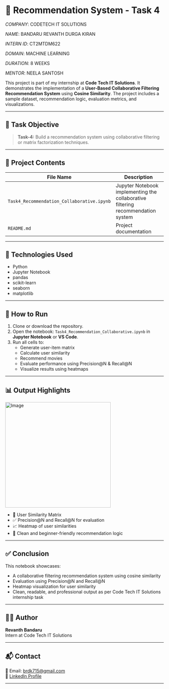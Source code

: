# 🎯 Recommendation System - Task 4

*COMPANY*: CODETECH IT SOLUTIONS

*NAME*: BANDARU REVANTH DURGA KIRAN

*INTERN ID*: CT2MTDM622

*DOMAIN*: MACHINE LEARNING

*DURATION*: 8 WEEKS

*MENTOR*: NEELA SANTOSH

This project is part of my internship at **Code Tech IT Solutions**. It demonstrates the implementation of a **User-Based Collaborative Filtering Recommendation System** using **Cosine Similarity**. The project includes a sample dataset, recommendation logic, evaluation metrics, and visualizations.

---

## 📌 Task Objective

> **Task-4:** Build a recommendation system using collaborative filtering or matrix factorization techniques.

---

## 📁 Project Contents

| File Name                               | Description |
|----------------------------------------|-------------|
| `Task4_Recommendation_Collaborative.ipynb` | Jupyter Notebook implementing the collaborative filtering recommendation system |
| `README.md`                            | Project documentation |

---

## 🧠 Technologies Used

- Python  
- Jupyter Notebook  
- pandas  
- scikit-learn  
- seaborn  
- matplotlib

---

## 🚀 How to Run

1. Clone or download the repository.
2. Open the notebook: `Task4_Recommendation_Collaborative.ipynb` in **Jupyter Notebook** or **VS Code**.
3. Run all cells to:
   - Generate user-item matrix
   - Calculate user similarity
   - Recommend movies
   - Evaluate performance using Precision@N & Recall@N
   - Visualize results using heatmaps

---

## 📊 Output Highlights

<img width="335" alt="Image" src="https://github.com/user-attachments/assets/2aabc483-b993-4c4e-8b30-d28450a9e582" />

- 📌 User Similarity Matrix  
- ✅ Precision@N and Recall@N for evaluation  
- 📈 Heatmap of user similarities  
- 🎯 Clean and beginner-friendly recommendation logic

---

## ✅ Conclusion

This notebook showcases:
- A collaborative filtering recommendation system using cosine similarity  
- Evaluation using Precision@N and Recall@N  
- Heatmap visualization for user similarity  
- Clean, readable, and professional output as per Code Tech IT Solutions internship task

---

## 🧑‍💻 Author

**Revanth Bandaru**  
Intern at Code Tech IT Solutions

---

## 📬 Contact

📧 Email: brdk715@gmail.com  
🔗 [LinkedIn Profile](https://www.linkedin.com/in/revanth-bandaru15)

---

